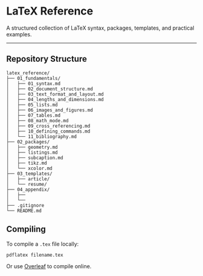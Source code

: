 # LaTeX Reference

A structured collection of LaTeX syntax, packages, templates, and practical examples.

---

## Repository Structure

```
latex_reference/
├── 01_fundamentals/
│   ├── 01_syntax.md
│   ├── 02_document_structure.md 
│   ├── 03_text_format_and_layout.md
│   ├── 04_lengths_and_dimensions.md
│   ├── 05_lists.md
│   ├── 06_images_and_figures.md
│   ├── 07_tables.md
│   ├── 08_math_mode.md
│   ├── 09_cross_referencing.md
│   ├── 10_defining_commands.md
│   └── 11_bibliography.md
├── 02_packages/
│   ├── geometry.md
│   ├── listings.md
│   ├── subcaption.md
│   ├── tikz.md
│   └── xcolor.md
├── 03_templates/
│   ├── article/
│   └── resume/
├── 04_appendix/
│   ├── 
│   └── 
├── .gitignore 
└── README.md
```

## Compiling

To compile a `.tex` file locally:

```bash
pdflatex filename.tex
```

Or use [Overleaf](https://www.overleaf.com/) to compile online.
